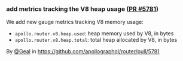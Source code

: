 ### add metrics tracking the V8 heap usage ([PR #5781](https://github.com/apollographql/router/pull/5781))

We add new gauge metrics tracking V8 memory usage:
- `apollo.router.v8.heap.used`: heap memory used by V8, in bytes
- `apollo.router.v8.heap.total`: total heap allocated by V8, in bytes

By [@Geal](https://github.com/Geal) in https://github.com/apollographql/router/pull/5781